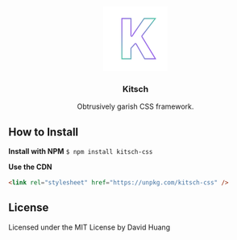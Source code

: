 <p align="center">
    <img src="kitschlogo.png" alt="Kitsch Logo">
    <h3 align="center">Kitsch</h3>
    <p align="center">Obtrusively garish CSS framework.</p>
</p>

## How to Install
__Install with NPM__
`$ npm install kitsch-css`

__Use the CDN__
```html
<link rel="stylesheet" href="https://unpkg.com/kitsch-css" />
```

## License
Licensed under the MIT License by David Huang
